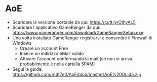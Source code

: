 # AoE

- Scaricare la versione portable da qui: https://cutt.ly/OthyAL5
- Scaricare l'applicativo GameRanger da qui: https://www.gameranger.com/download/GameRangerSetup.exe
- Una volta installato GameRanger registrarsi e consentire il Firewall di Windows
    - Creare un account Free
    - Inseire un indirizzo eMail valido
    - Attivare l'account confermando la mail (se non vi arriva probabilmente è nella cartella SPAM)
- Segui la guida: https://github.com/m4t7e0/AoE/blob/master/AoE%20Guida.zip
